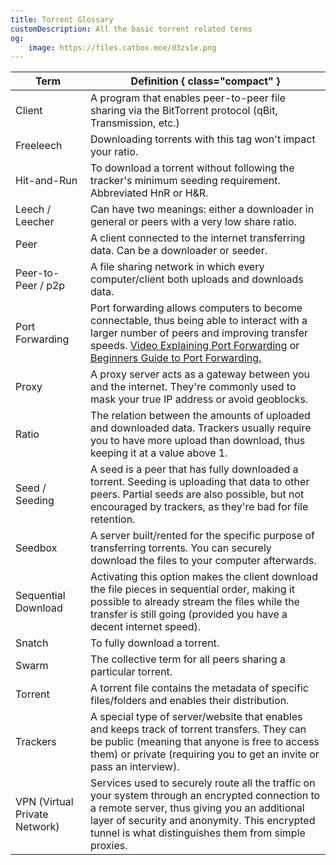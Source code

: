 ```yaml
---
title: Torrent Glossary
customDescription: All the basic torrent related terms
og:
    image: https://files.catbox.moe/d3zs1e.png
---
```


<GradientCard title="Torrent Glossary" description="All the basic torrent related terms" theme="turquoise" variant="thin"/>

| Term             | Definition  { class="compact" }     |
|------------------|----------------------|
| Client           | A program that enables peer-to-peer file sharing via the BitTorrent protocol (qBit, Transmission, etc.) |
| Freeleech        | Downloading torrents with this tag won't impact your ratio.  |
| Hit-and-Run      | To download a torrent without following the tracker's minimum seeding requirement. Abbreviated HnR or H&R. |
| Leech / Leecher  | Can have two meanings: either a downloader in general or peers with a very low share ratio.  |
| Peer             | A client connected to the internet transferring data. Can be a downloader or seeder.   |
| Peer-to-Peer / p2p | A file sharing network in which every computer/client both uploads and downloads data.   |
| Port Forwarding      | Port forwarding allows computers to become connectable, thus being able to interact with a larger number of peers and improving transfer speeds. [Video Explaining Port Forwarding](https://www.youtube.com/watch?v=2G1ueMDgwxw) or [Beginners Guide to Port Forwarding.](https://learn.g2.com/port-forwarding) |
| Proxy     | A proxy server acts as a gateway between you and the internet. They're commonly used to mask your true IP address or avoid geoblocks. |
| Ratio            | The relation between the amounts of uploaded and downloaded data. Trackers usually require you to have more upload than download, thus keeping it at a value above 1. |
| Seed / Seeding   | A seed is a peer that has fully downloaded a torrent. Seeding is uploading that data to other peers. Partial seeds are also possible, but not encouraged by trackers, as they're bad for file retention. | 
| Seedbox          | A server built/rented for the specific purpose of transferring torrents. You can securely download the files to your computer afterwards.     |
| Sequential Download     | Activating this option makes the client download the file pieces in sequential order, making it possible to already stream the files while the transfer is still going (provided you have a decent internet speed). |
| Snatch           | To fully download a torrent.     |
| Swarm            | The collective term for all peers sharing a particular torrent.        |
| Torrent          | A torrent file contains the metadata of specific files/folders and enables their distribution.   |
| Trackers         | A special type of server/website that enables and keeps track of torrent transfers. They can be public (meaning that anyone is free to access them) or private (requiring you to get an invite or pass an interview). |
| VPN (Virtual Private Network) | Services used to securely route all the traffic on your system through an encrypted connection to a remote server, thus giving you an additional layer of security and anonymity. This encrypted tunnel is what distinguishes them from simple proxies. |